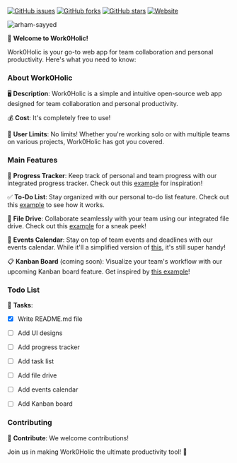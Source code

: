 [![GitHub issues](https://img.shields.io/github/issues/arham-sayyed/work0holic)](https://github.com/arham-sayyed/work0holic/issues)
[![GitHub forks](https://img.shields.io/github/forks/arham-sayyed/work0holic)](https://github.com/arham-sayyed/work0holic/network)
[![GitHub stars](https://img.shields.io/github/stars/arham-sayyed/work0holic)](https://github.com/arham-sayyed/work0holic/stargazers)
[![Website](https://img.shields.io/website?down_color=red&down_message=offline&up_color=green&up_message=online&url=https%3A%2F%2Fwork0holic.com)](https://work0holic.com) 

<p align="left"> <img src="https://komarev.com/ghpvc/?username=work0holic&label=visitors&color=0e75b6&style=flat" alt="arham-sayyed" /> </p>

🚀 **Welcome to Work0Holic!**

Work0Holic is your go-to web app for team collaboration and personal productivity. Here's what you need to know:

### About Work0Holic
🖥️ **Description**: Work0Holic is a simple and intuitive open-source web app designed for team collaboration and personal productivity.

💰 **Cost**: It's completely free to use!

👥 **User Limits**: No limits! Whether you're working solo or with multiple teams on various projects, Work0Holic has got you covered.

### Main Features
🎯 **Progress Tracker**: Keep track of personal and team progress with our integrated progress tracker. Check out this [example](https://www.behance.net/gallery/120650961/Task-Management-Dashboard?tracking_source=search_projects|progress+chart) for inspiration!

✅ **To-Do List**: Stay organized with our personal to-do list feature. Check out this [example](https://webix.com/demos/todolist/) to see how it works.

📁 **File Drive**: Collaborate seamlessly with your team using our integrated file drive. Check out this [example](https://webix.com/demos/filemanager/) for a sneak peek!

📅 **Events Calendar**: Stay on top of team events and deadlines with our events calendar. While it'll a simplified version of [this](https://webix.com/demos/scheduler/), it's still super handy!

📋 **Kanban Board** (coming soon): Visualize your team's workflow with our upcoming Kanban board feature. Get inspired by [this example](https://webix.com/demos/kanban/)!

### Todo List
📝 **Tasks**:
- [x] Write README.md file
- [ ] Add UI designs

- [ ] Add progress tracker
- [ ] Add task list
- [ ] Add file drive
- [ ] Add events calendar
- [ ] Add Kanban board

### Contributing
🤝 **Contribute**: We welcome contributions!

Join us in making Work0Holic the ultimate productivity tool! 🚀
